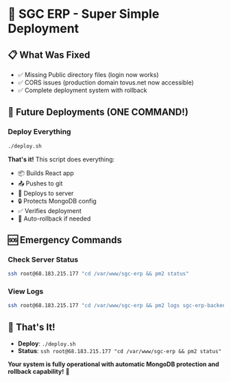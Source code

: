 # 🚀 SGC ERP - Super Simple Deployment

## 📋 **What Was Fixed**
- ✅ Missing Public directory files (login now works)
- ✅ CORS issues (production domain tovus.net now accessible)
- ✅ Complete deployment system with rollback

## 🚀 **Future Deployments (ONE COMMAND!)**

### **Deploy Everything**
```bash
./deploy.sh
```

**That's it!** This script does everything:
- 📦 Builds React app
- 📤 Pushes to git
- 🚀 Deploys to server
- 🔒 Protects MongoDB config
- ✅ Verifies deployment
- 🔄 Auto-rollback if needed

## 🆘 **Emergency Commands**

### **Check Server Status**
```bash
ssh root@68.183.215.177 "cd /var/www/sgc-erp && pm2 status"
```

### **View Logs**
```bash
ssh root@68.183.215.177 "cd /var/www/sgc-erp && pm2 logs sgc-erp-backend"
```

## 🎯 **That's It!**
- **Deploy**: `./deploy.sh`
- **Status**: `ssh root@68.183.215.177 "cd /var/www/sgc-erp && pm2 status"`

**Your system is fully operational with automatic MongoDB protection and rollback capability!** 🚀
